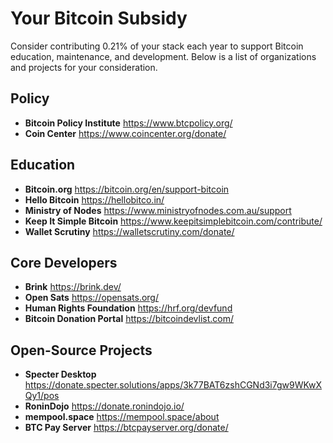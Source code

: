 # Your Bitcoin Subsidy
Consider contributing 0.21% of your stack each year to support Bitcoin education, maintenance, and development. Below is a list of organizations and projects for your consideration.

## Policy

- **Bitcoin Policy Institute** https://www.btcpolicy.org/
- **Coin Center** https://www.coincenter.org/donate/


## Education

- **Bitcoin.org** https://bitcoin.org/en/support-bitcoin
- **Hello Bitcoin** https://hellobitco.in/
- **Ministry of Nodes** https://www.ministryofnodes.com.au/support
- **Keep It Simple Bitcoin** https://www.keepitsimplebitcoin.com/contribute/
- **Wallet Scrutiny** https://walletscrutiny.com/donate/


## Core Developers

- **Brink** https://brink.dev/
- **Open Sats** https://opensats.org/
- **Human Rights Foundation** https://hrf.org/devfund
- **Bitcoin Donation Portal** https://bitcoindevlist.com/


## Open-Source Projects

- **Specter Desktop** https://donate.specter.solutions/apps/3k77BAT6zshCGNd3i7gw9WKwXQy1/pos
- **RoninDojo** https://donate.ronindojo.io/
- **mempool.space** https://mempool.space/about
- **BTC Pay Server** https://btcpayserver.org/donate/
